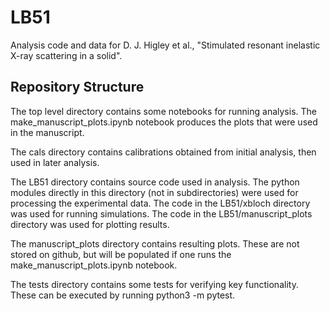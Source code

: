 # LB51

Analysis code and data for D. J. Higley et al., "Stimulated resonant inelastic X-ray scattering in a solid".

## Repository Structure

The top level directory contains some notebooks for running analysis. The make_manuscript_plots.ipynb notebook produces the plots that were used in the manuscript.

The cals directory contains calibrations obtained from initial analysis, then used in later analysis.

The LB51 directory contains source code used in analysis. The python modules directly in this directory (not in subdirectories) were used for processing the experimental data. The code in the LB51/xbloch directory was used for running simulations. The code in the LB51/manuscript_plots directory was used for plotting results.

The manuscript_plots directory contains resulting plots. These are not stored on github, but will be populated if one runs the make_manuscript_plots.ipynb notebook.

The tests directory contains some tests for verifying key functionality. These can be executed by running python3 -m pytest.
